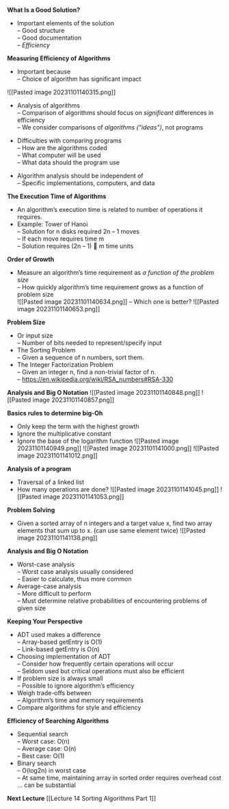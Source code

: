 **What Is a Good Solution?**
* Important elements of the solution  
	– Good structure  
	– Good documentation  
	– *Efficiency*

**Measuring Efficiency of Algorithms**
* Important because  
	– Choice of algorithm has significant impact

![[Pasted image 20231101140315.png]]
* Analysis of algorithms  
	– Comparison of algorithms should focus on *significant* differences in efficiency  
	– We consider comparisons of *algorithms (“ideas”)*, not programs

* Difficulties with comparing programs  
	– How are the algorithms coded  
	– What computer will be used  
	– What data should the program use  
* Algorithm analysis should be independent of  
	– Specific implementations, computers, and data

**The Execution Time of Algorithms**
* An algorithm’s execution time is related to number of operations it requires.  
* Example: Tower of Hanoi  
	– Solution for n disks required 2n – 1 moves  
	– If each move requires time m  
	– Solution requires (2n – 1)  m time units

**Order of Growth**
* Measure an algorithm’s time requirement as *a function of the problem size*  
	– How quickly algorithm’s time requirement grows as a function of problem size  
	![[Pasted image 20231101140634.png]]
	– Which one is better?
![[Pasted image 20231101140653.png]]

**Problem Size**
* Or input size  
	– Number of bits needed to represent/specify input  
* The Sorting Problem  
	– Given a sequence of n numbers, sort them.  
* The Integer Factorization Problem  
	– Given an integer n, find a non-trivial factor of n.  
	– https://en.wikipedia.org/wiki/RSA_numbers#RSA-330

**Analysis and Big O Notation**
![[Pasted image 20231101140848.png]]
![[Pasted image 20231101140857.png]]

**Basics rules to determine big-Oh**
* Only keep the term with the highest growth  
* Ignore the multiplicative constant  
* Ignore the base of the logarithm function
![[Pasted image 20231101140949.png]]
![[Pasted image 20231101141000.png]]
![[Pasted image 20231101141012.png]]

**Analysis of a program**
* Traversal of a linked list  
* How many operations are done?
![[Pasted image 20231101141045.png]]
![[Pasted image 20231101141053.png]]

**Problem Solving**
* Given a sorted array of n integers and a target value x, find two array elements that sum up to x. (can use same element twice)
![[Pasted image 20231101141138.png]]

**Analysis and Big O Notation**
* Worst-case analysis  
	– Worst case analysis usually considered  
	– Easier to calculate, thus more common  
* Average-case analysis  
	– More difficult to perform  
	– Must determine relative probabilities of encountering problems of given size

**Keeping Your Perspective**
* ADT used makes a difference  
	– Array-based getEntry is O(1)  
	– Link-based getEntry is O(n)  
* Choosing implementation of ADT  
	– Consider how frequently certain operations will occur  
	– Seldom used but critical operations must also be efficient
* If problem size is always small  
	– Possible to ignore algorithm’s efficiency  
* Weigh trade-offs between  
	– Algorithm’s time and memory requirements  
* Compare algorithms for style and efficiency

**Efficiency of Searching Algorithms**
* Sequential search  
	– Worst case: O(n)  
	– Average case: O(n)  
	– Best case: O(1)  
* Binary search  
	– O(log2n) in worst case  
	– At same time, maintaining array in sorted order requires overhead cost ... can be substantial

**Next Lecture**
[[Lecture 14 Sorting Algorithms Part 1]]


